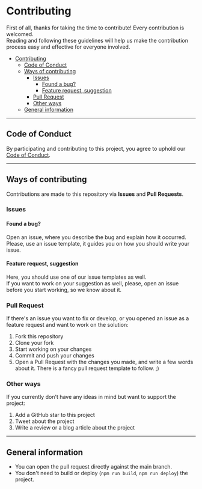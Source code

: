 # Contributing

First of all, thanks for taking the time to contribute! Every contribution is welcomed.  
Reading and following these guidelines will help us make the contribution process easy and effective for everyone involved.

- [Contributing](#contributing)
  - [Code of Conduct](#code-of-conduct)
  - [Ways of contributing](#ways-of-contributing)
    - [Issues](#issues)
      - [Found a bug?](#found-a-bug)
      - [Feature request, suggestion](#feature-request-suggestion)
    - [Pull Request](#pull-request)
    - [Other ways](#other-ways)
  - [General information](#general-information)

<hr>

## Code of Conduct

By participating and contributing to this project, you agree to uphold our [Code of Conduct](CODE_OF_CONDUCT.md).

<hr>

## Ways of contributing

Contributions are made to this repository via **Issues** and **Pull Requests**.

### Issues

#### Found a bug?

Open an issue, where you describe the bug and explain how it occurred.  
Please, use an issue template, it guides you on how you should write your issue.

#### Feature request, suggestion

Here, you should use one of our issue templates as well.  
If you want to work on your suggestion as well, please, open an issue before you start working, so we know about it.

### Pull Request

If there's an issue you want to fix or develop, or you opened an issue as a feature request and want to work on the solution:

1. Fork this repository
2. Clone your fork
3. Start working on your changes
4. Commit and push your changes
5. Open a Pull Request with the changes you made, and write a few words about it. There is a fancy pull request template to follow. ;)

### Other ways

If you currently don't have any ideas in mind but want to support the project:

1. Add a GitHub star to this project
2. Tweet about the project
3. Write a review or a blog article about the project

<hr>

## General information

- You can open the pull request directly against the main branch.
- You don't need to build or deploy (`npm run build`, `npm run deploy`) the project.

